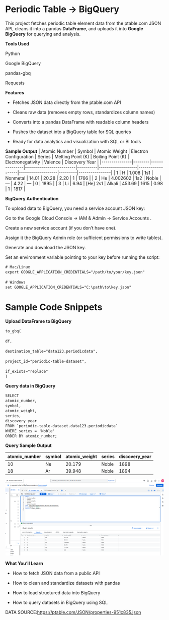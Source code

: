 # Periodic Table → BigQuery
This project fetches periodic table element data from the ptable.com JSON API, cleans it into a pandas **DataFrame**, and uploads it into **Google BigQuery** for querying and analysis.

**Tools Used**

Python 

Google BigQuery

pandas-gbq

Requests

**Features**

- Fetches JSON data directly from the ptable.com API

- Cleans raw data (removes empty rows, standardizes column names)

- Converts into a pandas DataFrame with readable column headers

- Pushes the dataset into a BigQuery table for SQL queries

- Ready for data analytics and visualization with SQL or BI tools


**Sample Output**
| Atomic Number | Symbol | Atomic Weight | Electron Configuration | Series   | Melting Point (K) | Boiling Point (K) | Electronegativity | Valence | Discovery Year |
|---------------|--------|---------------|-------------------------|----------|-------------------|------------------|-------------------|---------|----------------|
| 1             | H      | 1.008         | 1s1                     | Nonmetal | 14.01             | 20.28            | 2.20              | 1       | 1766           |
| 2             | He     | 4.002602      | 1s2                     | Noble    | —                 | 4.22             | —                 | 0       | 1895           |
| 3             | Li     | 6.94          | [He] 2s1	               | Alkali	  | 453.69            | 1615             | 0.98              | 1       | 1817           |




**BigQuery Authentication**

To upload data to BigQuery, you need a service account JSON key:

Go to the Google Cloud Console → IAM & Admin → Service Accounts
.

Create a new service account (if you don’t have one).

Assign it the BigQuery Admin role (or sufficient permissions to write tables).

Generate and download the JSON key.

Set an environment variable pointing to your key before running the script:


    # Mac/Linux
    export GOOGLE_APPLICATION_CREDENTIALS="/path/to/your/key.json"

    # Windows
    set GOOGLE_APPLICATION_CREDENTIALS="C:\path\to\key.json"




# Sample Code Snippets
 **Upload DataFrame to BigQuery**

    to_gbq(

    df,
    
    destination_table="data123.periodicdata",  
    
    project_id="periodic-table-dataset",
    
    if_exists="replace"
    )

**Query data in BigQuery**

    SELECT 
    atomic_number,
    symbol,
    atomic_weight,
    series,
    discovery_year
    FROM `periodic-table-dataset.data123.periodicdata`
    WHERE series = 'Noble'
    ORDER BY atomic_number;

**Query Sample Output**

| **atomic_number** | **symbol** | **atomic_weight** | **series** | **discovery_year** | 
|-------------------|------------|-------------------|------------|--------------------|
| 10                | Ne         | 20.179            | Noble      | 1898
| 18                | Ar         | 39.948            | Noble      | 1894

![image alt](https://github.com/alyero24/ETL/blob/e15d408065caff16ce1ad2d932bfbfa7d609fd42/Screenshot%202025-09-01%20125219.png)

**What You’ll Learn**

- How to fetch JSON data from a public API

- How to clean and standardize datasets with pandas

- How to load structured data into BigQuery

- How to query datasets in BigQuery using SQL


DATA SOURCE:https://ptable.com/JSON/properties-951c835.json

